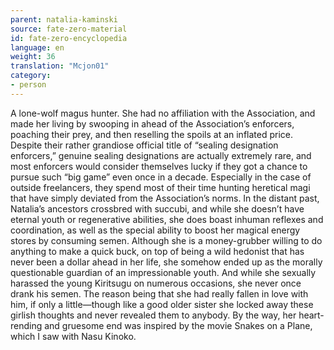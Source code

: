 ```yaml
---
parent: natalia-kaminski
source: fate-zero-material
id: fate-zero-encyclopedia
language: en
weight: 36
translation: "Mcjon01"
category:
- person
---
```


A lone-wolf magus hunter. She had no affiliation with the Association, and made her living by swooping in ahead of the Association’s enforcers, poaching their prey, and then reselling the spoils at an inflated price.
Despite their rather grandiose official title of “sealing designation enforcers,” genuine sealing designations are actually extremely rare, and most enforcers would consider themselves lucky if they got a chance to pursue such “big game” even once in a decade. Especially in the case of outside freelancers, they spend most of their time hunting heretical magi that have simply deviated from the Association’s norms.
In the distant past, Natalia’s ancestors crossbred with succubi, and while she doesn’t have eternal youth or regenerative abilities, she does boast inhuman reflexes and coordination, as well as the special ability to boost her magical energy stores by consuming semen.
Although she is a money-grubber willing to do anything to make a quick buck, on top of being a wild hedonist that has never been a dollar ahead in her life, she somehow ended up as the morally questionable guardian of an impressionable youth. And while she sexually harassed the young Kiritsugu on numerous occasions, she never once drank his semen. The reason being that she had really fallen in love with him, if only a little—though like a good older sister she locked away these girlish thoughts and never revealed them to anybody.
By the way, her heart-rending and gruesome end was inspired by the movie Snakes on a Plane, which I saw with Nasu Kinoko.
